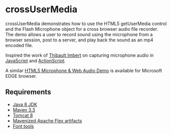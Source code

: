 # crossUserMedia #

crossUserMedia demonstrates how to use the HTML5 getUserMedia control and the Flash Microphone object for a cross browser audio file recorder.
The demo allows a user to record sound using the microphone from a browser session, post to a server, and play back the sound as an mp4 encoded file.

Inspired the work of [Thibault Imbert](http://www.adobe.com/devnet/author_bios/thibault_imbert.html) on capturing microphone audio in [JavaScript](http://typedarray.org/from-microphone-to-wav-to-server/) and [ActionScript](http://www.bytearray.org/?p=1858).

A similar [HTML5 Microphone & Web Audio Demo](https://dev.modern.ie/testdrive/demos/microphone/) is available for Microsoft EDGE browser.

## Requirements ##
* [Java 8 JDK](http://www.oracle.com/technetwork/java/javase/downloads/index.html)
* [Maven 3.3](https://maven.apache.org/download.cgi)
* [Tomcat 8](https://tomcat.apache.org)
* [Mavenized Apache Flex artifacts](microphone/README.md)
* [Font tools](frontend/README.md)
